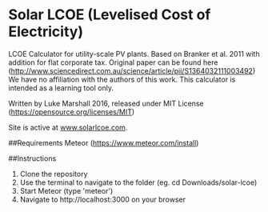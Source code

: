 

# Solar LCOE (Levelised Cost of Electricity)
LCOE Calculator for utility-scale PV plants. 
Based on Branker et al. 2011 with addition for flat corporate tax.
Original paper can be found here (http://www.sciencedirect.com.au/science/article/pii/S1364032111003492)
We have no affiliation with the authors of this work. This calculator is intended as a learning tool only.

Written by Luke Marshall 2016, released under MIT License (https://opensource.org/licenses/MIT)

Site is active at www.solarlcoe.com.

##Requirements
Meteor (https://www.meteor.com/install)

##Instructions
1. Clone the repository
2. Use the terminal to navigate to the folder (eg. cd Downloads/solar-lcoe)
3. Start Meteor (type 'meteor')
4. Navigate to http://localhost:3000 on your browser
